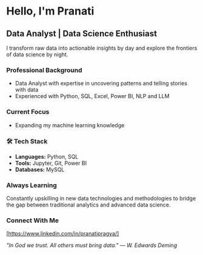 # Hello, I'm  Pranati

## Data Analyst | Data Science Enthusiast

I transform raw data into actionable insights by day and explore the frontiers of data science by night.

###  Professional Background
- Data Analyst with expertise in uncovering patterns and telling stories with data
- Experienced with Python, SQL, Excel, Power BI, NLP and LLM

###  Current Focus
- Expanding my machine learning knowledge

### 🛠 Tech Stack
- **Languages:** Python, SQL
- **Tools:** Jupyter, Git, Power BI
- **Databases:** MySQL

### Always Learning
Constantly upskilling in new data technologies and methodologies to bridge the gap between traditional analytics and advanced data science.

### Connect With Me
[https://www.linkedin.com/in/pranatipragya/]

*"In God we trust. All others must bring data." — W. Edwards Deming*
